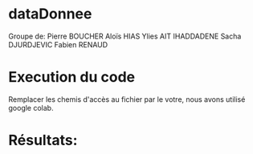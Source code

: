 # dataDonnee

Groupe de:
Pierre BOUCHER
Aloïs HIAS
Ylies AIT IHADDADENE
Sacha DJURDJEVIC
Fabien RENAUD

# Execution du code

Remplacer les chemis d'accès au fichier par le votre, nous avons utilisé google colab.

# Résultats:

